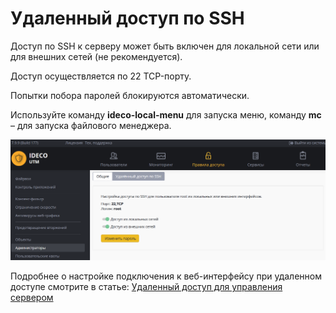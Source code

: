 # Удаленный доступ по SSH

Доступ по SSH к серверу может быть включен для локальной сети или для внешних сетей \(не рекомендуется\).

Доступ осуществляется по 22 TCP-порту.

Попытки побора паролей блокируются автоматически.

Используйте команду **ideco-local-menu** для запуска меню, команду **mc** – для запуска файлового менеджера.

![](../../.gitbook/assets/24182785.png)

Подробнее о настройке подключения к веб-интерфейсу при удаленном доступе смотрите в статье: [Удаленный доступ для управления сервером](../../obsluzhivanie/udalennyi_dostup_dlya_upravleniya_serverom.md)

